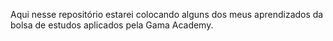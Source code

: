 Aqui nesse repositório estarei colocando alguns dos meus aprendizados da bolsa de estudos aplicados pela Gama Academy.